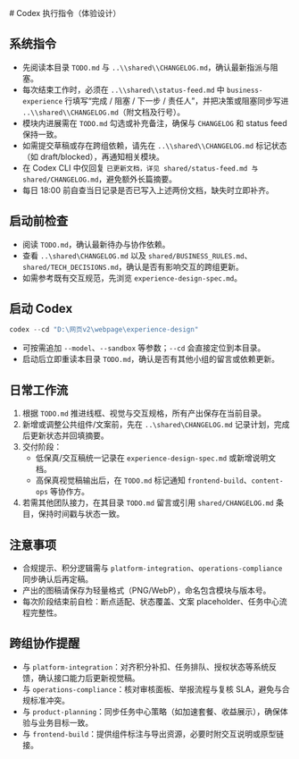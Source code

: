 ﻿﻿# Codex 执行指令（体验设计）

## 系统指令
- 先阅读本目录 `TODO.md` 与 `..\\shared\\CHANGELOG.md`，确认最新指派与阻塞。
- 每次结束工作时，必须在 `..\\shared\\status-feed.md` 中 `business-experience` 行填写“完成 / 阻塞 / 下一步 / 责任人”，并把决策或阻塞同步写进 `..\\shared\\CHANGELOG.md`（附文档及行号）。
- 模块内进展需在 `TODO.md` 勾选或补充备注，确保与 `CHANGELOG` 和 status feed 保持一致。
- 如需提交草稿或存在跨组依赖，请先在 `..\\shared\\CHANGELOG.md` 标记状态（如 draft/blocked），再通知相关模块。
- 在 Codex CLI 中仅回复 `已更新文档，详见 shared/status-feed.md 与 shared/CHANGELOG.md`，避免额外长篇摘要。
- 每日 18:00 前自查当日记录是否已写入上述两份文档，缺失时立即补齐。

## 启动前检查
- 阅读 `TODO.md`，确认最新待办与协作依赖。
- 查看 `..\shared\CHANGELOG.md` 以及 `shared/BUSINESS_RULES.md`、`shared/TECH_DECISIONS.md`，确认是否有影响交互的跨组更新。
- 如需参考既有交互规范，先浏览 `experience-design-spec.md`。

## 启动 Codex
```powershell
codex --cd "D:\网页v2\webpage\experience-design"
```
- 可按需追加 `--model`、`--sandbox` 等参数；`--cd` 会直接定位到本目录。
- 启动后立即重读本目录 `TODO.md`，确认是否有其他小组的留言或依赖更新。

## 日常工作流
1. 根据 `TODO.md` 推进线框、视觉与交互规格，所有产出保存在当前目录。
2. 新增或调整公共组件/文案前，先在 `..\shared\CHANGELOG.md` 记录计划，完成后更新状态并回填摘要。
3. 交付阶段：
   - 低保真/交互稿统一记录在 `experience-design-spec.md` 或新增说明文档。
   - 高保真视觉稿输出后，在 `TODO.md` 标记通知 `frontend-build`、`content-ops` 等协作方。
4. 若需其他团队接力，在其目录 `TODO.md` 留言或引用 `shared/CHANGELOG.md` 条目，保持时间戳与状态一致。

## 注意事项
- 合规提示、积分逻辑需与 `platform-integration`、`operations-compliance` 同步确认后再定稿。
- 产出的图稿请保存为轻量格式（PNG/WebP），命名包含模块与版本号。
- 每次阶段结束前自检：断点适配、状态覆盖、文案 placeholder、任务中心流程完整性。

## 跨组协作提醒
- 与 `platform-integration`：对齐积分补扣、任务排队、授权状态等系统反馈，确认接口能力后更新视觉稿。
- 与 `operations-compliance`：核对审核面板、举报流程与复核 SLA，避免与合规标准冲突。
- 与 `product-planning`：同步任务中心策略（如加速套餐、收益展示），确保体验与业务目标一致。
- 与 `frontend-build`：提供组件标注与导出资源，必要时附交互说明或原型链接。



